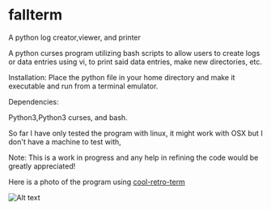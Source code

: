 # fallterm
A python log creator,viewer, and printer


A python curses program utilizing  bash scripts to allow users to create logs or data entries using vi,
to print said data entries, make new directories, etc.

Installation:
Place the python file in your home directory and make it executable and run from a terminal emulator.

Dependencies:

Python3,Python3 curses, and bash.

So far I have only tested the program with linux, it might work with OSX but I don't have a machine to test with,

Note: 
This is a work in progress and any help in refining the code would be greatly appreciated!


Here is a photo of the program using [cool-retro-term](https://github.com/Swordfish90/cool-retro-term)

![Alt text](https://camo.githubusercontent.com/3f9642cde1f098dcfa8e014cf10dc56ddcb6cb04/687474703a2f2f692e696d6775722e636f6d2f68584c366238342e706e67)
